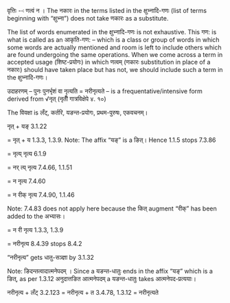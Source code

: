 

वृत्तिः --ः णत्वं न । The नकारः in the terms listed in the क्षुभ्नादि-गणः (list of terms beginning with “क्षुभ्ना”) does not take णकारः as a substitute.


The list of words enumerated in the क्षुभ्नादि-गणः is not exhaustive. This गण: is what is called as an आकृति-गण: – which is a class or group of words in which some words are actually mentioned and room is left to include others which are found undergoing the same operations. When we come across a term in accepted usage (शिष्ट-प्रयोगः) in which णत्वम् (णकारः substitution in place of a नकारः) should have taken place but has not, we should include such a term in the क्षुभ्नादि-गणः।


उदाहरणम् – पुनः पुनर्भृशं वा नृत्यति = नरीनृत्यते – is a frequentative/intensive form derived from √नृत् (नृतीँ गात्रविक्षेपे ४. १०)


The विवक्षा is लँट्, कर्तरि, यङन्त-प्रयोगः, प्रथम-पुरुषः, एकवचनम्।

नृत् + यङ् 3.1.22

= नृत् + य 1.3.3, 1.3.9. Note: The affix “यङ्” is a ङित्। Hence 1.1.5 stops 7.3.86

= नृत्य् नृत्य 6.1.9

= नर् त्य् नृत्य 7.4.66, 1.1.51

= न नृत्य 7.4.60

= न रीक् नृत्य 7.4.90, 1.1.46

Note: 7.4.83 does not apply here because the कित् augment “रीक्” has been added to the अभ्यासः।

= न री नृत्य 1.3.3, 1.3.9

= नरीनृत्य 8.4.39 stops 8.4.2


“नरीनृत्य” gets धातु-सञ्ज्ञा by 3.1.32


Note: ङिदन्तत्वादात्मनेपदम् । Since a यङन्त-धातुः ends in the affix “यङ्” which is a ङित्, as per 1.3.12 अनुदात्तङित आत्मनेपदम् a यङन्त-धातुः takes आत्मनेपद-प्रत्ययाः।

नरीनृत्य + लँट् 3.2.123 = नरीनृत्य + त 3.4.78, 1.3.12 = नरीनृत्यते

